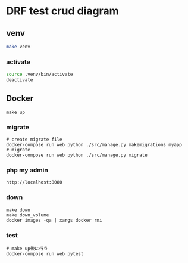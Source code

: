 # DRF test crud diagram

## venv

```sh
make venv
```

### activate

```sh
source .venv/bin/activate
deactivate
```

## Docker

```shell
make up
```

### migrate

```shell
# create migrate file
docker-compose run web python ./src/manage.py makemigrations myapp
# migrate
docker-compose run web python ./src/manage.py migrate
```

### php my admin

`http://localhost:8080`

### down

```shell
make down
make down_volume
docker images -qa | xargs docker rmi
```

### test

```shell
# make up後に行う
docker-compose run web pytest
```

